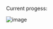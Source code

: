 Current progess:

![image](https://github.com/josecr02/Advanced-Lighting-Research-with-OpenGL/assets/88961639/a6671c87-6d59-4ada-a898-01f6bbb7daeb)
